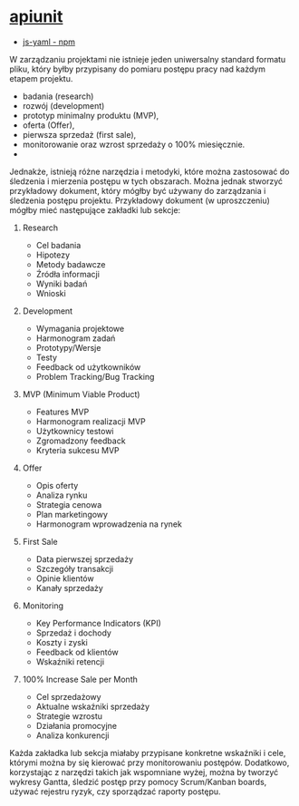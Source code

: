 # [apiunit](http://www.apiunit.com)

+ [js-yaml - npm](https://www.npmjs.com/package/js-yaml)

W zarządzaniu projektami nie istnieje jeden uniwersalny standard formatu pliku, który byłby przypisany do pomiaru postępu pracy nad każdym etapem projektu.
+ badania (research)
+ rozwój (development)
+ prototyp minimalny produktu (MVP),
+ oferta (Offer),
+ pierwsza sprzedaż (first sale),
+ monitorowanie oraz wzrost sprzedaży o 100% miesięcznie.
+ 
Jednakże, istnieją różne narzędzia i metodyki, które można zastosować do śledzenia i mierzenia postępu w tych obszarach. Można jednak stworzyć przykładowy dokument, który
mógłby być używany do zarządzania i śledzenia postępu projektu.
Przykładowy dokument (w uproszczeniu) mógłby mieć następujące zakładki lub sekcje:

1. Research
   - Cel badania
   - Hipotezy
   - Metody badawcze
   - Źródła informacji
   - Wyniki badań
   - Wnioski

2. Development
   - Wymagania projektowe
   - Harmonogram zadań
   - Prototypy/Wersje
   - Testy
   - Feedback od użytkowników
   - Problem Tracking/Bug Tracking

3. MVP (Minimum Viable Product)
   - Features MVP
   - Harmonogram realizacji MVP
   - Użytkownicy testowi
   - Zgromadzony feedback
   - Kryteria sukcesu MVP

4. Offer
   - Opis oferty
   - Analiza rynku
   - Strategia cenowa
   - Plan marketingowy
   - Harmonogram wprowadzenia na rynek

5. First Sale
   - Data pierwszej sprzedaży
   - Szczegóły transakcji
   - Opinie klientów
   - Kanały sprzedaży

6. Monitoring
   - Key Performance Indicators (KPI)
   - Sprzedaż i dochody
   - Koszty i zyski
   - Feedback od klientów
   - Wskaźniki retencji

7. 100% Increase Sale per Month
   - Cel sprzedażowy
   - Aktualne wskaźniki sprzedaży
   - Strategie wzrostu
   - Działania promocyjne
   - Analiza konkurencji

Każda zakładka lub sekcja miałaby przypisane konkretne wskaźniki i cele, którymi można by się kierować przy monitorowaniu postępów.
Dodatkowo, korzystając z narzędzi takich jak wspomniane wyżej, można by tworzyć wykresy Gantta, śledzić postęp przy pomocy Scrum/Kanban boards, używać rejestru ryzyk, czy sporządzać raporty postępu. 
